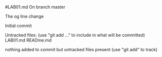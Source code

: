 #LAB01.md
On branch master

The og line change

Initial commit

Untracked files:
  (use "git add <file>..." to include in what will be committed)
	LAB01.md
	READme.md

nothing added to commit but untracked files present (use "git add" to track)
